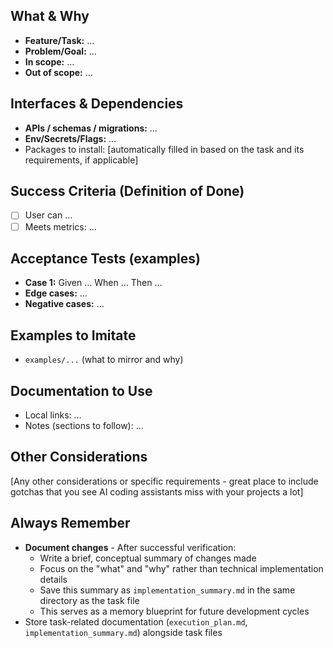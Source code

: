 ## What & Why
- **Feature/Task:** …
- **Problem/Goal:** …
- **In scope:** …
- **Out of scope:** …

## Interfaces & Dependencies
- **APIs / schemas / migrations:** …
- **Env/Secrets/Flags:** …
- Packages to install: [automatically filled in based on the task and its requirements, if applicable]

## Success Criteria (Definition of Done)
- [ ] User can …
- [ ] Meets metrics: …

## Acceptance Tests (examples)
- **Case 1:** Given … When … Then …
- **Edge cases:** …
- **Negative cases:** …

## Examples to Imitate
- `examples/...` (what to mirror and why)

## Documentation to Use
- Local links: …
- Notes (sections to follow): …

## Other Considerations
[Any other considerations or specific requirements - great place to include gotchas that you see AI coding assistants miss with your projects a lot]

## Always Remember
- **Document changes** - After successful verification:
    - Write a brief, conceptual summary of changes made
    - Focus on the "what" and "why" rather than technical implementation details
    - Save this summary as `implementation_summary.md` in the same directory as the task file
    - This serves as a memory blueprint for future development cycles
- Store task-related documentation (`execution_plan.md`, `implementation_summary.md`) alongside task files